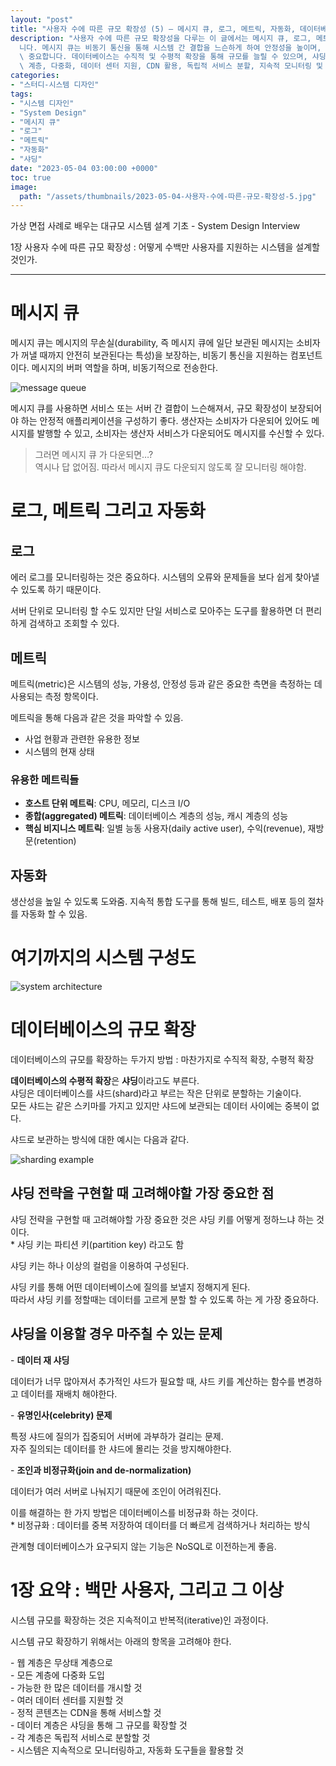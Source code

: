 ```yaml
---
layout: "post"
title: "사용자 수에 따른 규모 확장성 (5) – 메시지 큐, 로그, 메트릭, 자동화, 데이터베이스의 규모 확장"
description: "사용자 수에 따른 규모 확장성을 다루는 이 글에서는 메시지 큐, 로그, 메트릭, 자동화, 데이터베이스의 확장 방법을 설명합\
  니다. 메시지 큐는 비동기 통신을 통해 시스템 간 결합을 느슨하게 하여 안정성을 높이며, 로그와 메트릭은 시스템의 성능과 오류를 모니터링하는 데\
  \ 중요합니다. 데이터베이스는 수직적 및 수평적 확장을 통해 규모를 늘릴 수 있으며, 샤딩 전략이 필요합니다. 시스템 확장을 위해서는 무상태 웹\
  \ 계층, 다중화, 데이터 센터 지원, CDN 활용, 독립적 서비스 분할, 지속적 모니터링 및 자동화 도구 사용이 필수적입니다."
categories:
- "스터디-시스템 디자인"
tags:
- "시스템 디자인"
- "System Design"
- "메시지 큐"
- "로그"
- "메트릭"
- "자동화"
- "샤딩"
date: "2023-05-04 03:00:00 +0000"
toc: true
image:
  path: "/assets/thumbnails/2023-05-04-사용자-수에-따른-규모-확장성-5.jpg"
---
```


가상 면접 사례로 배우는 대규모 시스템 설계 기초 - System Design Interview

1장 사용자 수에 따른 규모 확장성 : 어떻게 수백만 사용자를 지원하는 시스템을 설계할 것인가.

---

# 메시지 큐

메시지 큐는 메시지의 무손실(durability, 즉 메시지 큐에 일단 보관된 메시지는 소비자가 꺼낼 때까지 안전히 보관된다는 특성)을 보장하는, 비동기 통신을 지원하는 컴포넌트이다. 메시지의 버퍼 역할을 하며, 비동기적으로 전송한다.

![message queue](/assets/images/2023-05-04-사용자-수에-따른-규모-확장성-5/image1.png)

메시지 큐를 사용하면 서비스 또는 서버 간 결합이 느슨해져서, 규모 확장성이 보장되어야 하는 안정적 애플리케이션을 구성하기 좋다. 생산자는 소비자가 다운되어 있어도 메시지를 발행할 수 있고, 소비자는 생산자 서비스가 다운되어도 메시지를 수신할 수 있다.

> 그러면 메시지 큐 가 다운되면…?  
> 역시나 답 없어짐. 따라서 메시지 큐도 다운되지 않도록 잘 모니터링 해야함.

# 로그, 메트릭 그리고 자동화

## 로그

에러 로그를 모니터링하는 것은 중요하다. 시스템의 오류와 문제들을 보다 쉽게 찾아낼 수 있도록 하기 때문이다.

서버 단위로 모니터링 할 수도 있지만 단일 서비스로 모아주는 도구를 활용하면 더 편리하게 검색하고 조회할 수 있다.

## 메트릭

메트릭(metric)은 시스템의 성능, 가용성, 안정성 등과 같은 중요한 측면을 측정하는 데 사용되는 측정 항목이다.

메트릭을 통해 다음과 같은 것을 파악할 수 있음.

- 사업 현황과 관련한 유용한 정보
- 시스템의 현재 상태

### 유용한 메트릭들

- **호스트 단위 메트릭**: CPU, 메모리, 디스크 I/O
- **종합(aggregated) 메트릭**: 데이터베이스 계층의 성능, 캐시 계층의 성능
- **핵심 비지니스 메트릭**: 일별 능동 사용자(daily active user), 수익(revenue), 재방문(retention)

## 자동화

생산성을 높일 수 있도록 도와줌. 지속적 통합 도구를 통해 빌드, 테스트, 배포 등의 절차를 자동화 할 수 있음.

# 여기까지의 시스템 구성도

![system architecture](/assets/images/2023-05-04-사용자-수에-따른-규모-확장성-5/image2.png)

# 데이터베이스의 규모 확장

데이터베이스의 규모를 확장하는 두가지 방법 : 마찬가지로 수직적 확장, 수평적 확장

**데이터베이스의 수평적 확장**은 **샤딩**이라고도 부른다.  
샤딩은 데이터베이스를 샤드(shard)라고 부르는 작은 단위로 분할하는 기술이다.  
모든 샤드는 같은 스키마를 가지고 있지만 샤드에 보관되는 데이터 사이에는 중복이 없다.

샤드로 보관하는 방식에 대한 예시는 다음과 같다.

![sharding example](/assets/images/2023-05-04-사용자-수에-따른-규모-확장성-5/image3.png)

## 샤딩 전략을 구현할 때 고려해야할 가장 중요한 점

샤딩 전략을 구현할 때 고려해야할 가장 중요한 것은 샤딩 키를 어떻게 정하느냐 하는 것이다.  
\* 샤딩 키는 파티션 키(partition key) 라고도 함

샤딩 키는 하나 이상의 컬럼을 이용하여 구성된다.

샤딩 키를 통해 어떤 데이터베이스에 질의를 보낼지 정해지게 된다.  
따라서 샤딩 키를 정할때는 데이터를 고르게 분할 할 수 있도록 하는 게 가장 중요하다.

## 샤딩을 이용할 경우 마주칠 수 있는 문제

\- **데이터 재 샤딩**

데이터가 너무 많아져서 추가적인 샤드가 필요할 때, 샤드 키를 계산하는 함수를 변경하고 데이터를 재배치 해야한다.

\- **유명인사(celebrity) 문제**

특정 샤드에 질의가 집중되어 서버에 과부하가 걸리는 문제.  
자주 질의되는 데이터를 한 샤드에 몰리는 것을 방지해야한다.

\- **조인과 비정규화(join and de-normalization)**

데이터가 여러 서버로 나눠지기 때문에 조인이 어려워진다.

이를 해결하는 한 가지 방법은 데이터베이스를 비정규화 하는 것이다.  
\* 비정규화 : 데이터를 중복 저장하여 데이터를 더 빠르게 검색하거나 처리하는 방식

관계형 데이터베이스가 요구되지 않는 기능은 NoSQL로 이전하는게 좋음.

# 1장 요약 : 백만 사용자, 그리고 그 이상

시스템 규모를 확장하는 것은 지속적이고 반복적(iterative)인 과정이다.

시스템 규모 확장하기 위해서는 아래의 항목을 고려해야 한다.

\- 웹 계층은 무상태 계층으로  
\- 모든 계층에 다중화 도입  
\- 가능한 한 많은 데이터를 개시할 것  
\- 여러 데이터 센터를 지원할 것  
\- 정적 콘텐츠는 CDN을 통해 서비스할 것  
\- 데이터 계층은 샤딩을 통해 그 규모를 확장할 것  
\- 각 계층은 독립적 서비스로 분할할 것  
\- 시스템은 지속적으로 모니터링하고, 자동화 도구들을 활용할 것
